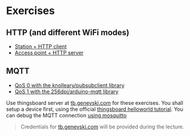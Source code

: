 # Exercises
## HTTP (and different WiFi modes)
- [Station + HTTP client](https://randomnerdtutorials.com/esp32-http-get-post-arduino/)
- [Access point + HTTP server](https://randomnerdtutorials.com/esp32-web-server-arduino-ide/)

## MQTT

- [QoS 0 with the knolleary/pubsubclient library](https://github.com/fmi/iot-course/tree/master/07-connectivity-2/src/PubSubClient) 
- [QoS 1 with the 256dpi/arduino-mqtt library](https://github.com/fmi/iot-course/tree/master/07-connectivity-2/src/PubSubClient_qos1)

Use thingsboard server at [tb.genevski.com](tb.genevski.com) for these exercises. You shall setup a device first, using the official [thingsboard helloworld tutorial](https://thingsboard.io/docs/getting-started-guides/helloworld/). You can debug the MQTT connection [using mosquitto](https://github.com/fmi/iot-course/blob/master/07-connectivity-2/src/mosquitto_examples.md)

> Credentials for [tb.genevski.com](tb.genevski.com) will be provided during the lecture.
